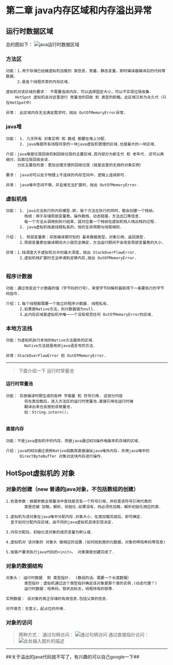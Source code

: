 ﻿# 第二章  java内存区域和内存溢出异常

## 运行时数据区域

总的图如下：
![java运行时数据区域][1]

### 方法区
```
功能：1.用于存储已经被虚拟机加载的 类信息，常量，静态变量，即时编译器编译后的代码等数据.
     2.是各个线程共享的内存区域.
     
虚拟机对该区域的要求： 不需要连续内存，可以选择固定大小，可以不实现垃圾收集.
    HotSpot 虚拟机会对这里进行 常量池的回收 和 类型的卸载。此区域又称为永久代（只在HotSpot中）

异常： 此区域内存无法满足需求时，抛出 OutOfMemoryError异常.
```

### java堆
```
功能： 1. 几乎所有 对象实例 和 数组 都要在堆上分配.
      2. java堆是所有线程共享的一块java虚拟机管理的区域.也是最大的一块区域.
      
介绍：java堆是垃圾回收机制回收垃圾的主要区域.其内部分为新生代 和 老年代. 还可以再细分，后面垃圾回收会说. 
     分区主要目的是：更加合理方便的回收垃圾（就是这里的无用的对象实例）
     
要求： java对可以处于物理上不连续的内存空间中，逻辑上连续即可.

异常： java堆中空间不够，并且堆无法扩展时，抛出 OutOfMemoryError.
```

### 虚拟机栈
```
功能： 1. java方法执行的内存模型.即，每个方法在执行的同时，都会创建一个栈帧。
        栈帧：用于存储局部变量表。操作数栈，动态链接，方法出口等信息.
        每一个方法从调用到执行结束，就对应着一个栈帧在虚拟机栈入栈出栈的过程.
      2. java虚拟机栈是线程私有的，他的生命周期与线程相同.
      
介绍： 1. 局部变量表：存放编译期可知的 基本数据类型，对象引用，返回类型.
      2.局部变量表在编译期间大小就完全确定，方法运行期间不会改变局部变量表的大小.
      
异常：1.栈深度大于虚拟机允许的最大深度，抛出 StackOverFlowError.
      2.虚拟机栈扩展时无法申请到足够内存,抛出 OutOfMemoryError.
      
```

### 程序计数器
```
功能：通过改变这个计数器的值（字节码的行号），来使字节码解析器取得下一条要执行的字节码指令.

介绍：1.每个线程都需要一个独立的程序计数器. 线程私有. 
      2.如果是Native方法，则计数器值为null.
      3.此内存区域是虚拟机中唯一一个没有规范任何 OutOfMemoryError的区域.
```

### 本地方法栈
```
功能：为虚拟机执行本地的Native方法服务的区域.
        Native方法就是用非java语言写的方法.
        
异常：StackOverFlowError 和 OutOfMemoryError.
```

---

> 下面介绍一下 运行时常量池

#### 运行时常量池
```
功能： 存放编译时期生成的各种 字面量 和 符号引用. 这部分内容
        将在类加载后，进入方法区的运行时常量池.直接引用在运行时被
        翻译出来也会放到该常量池.
        如：String.intern();
        
```

#### 直接内存
```
功能：不是java虚拟机中的内存，而是java通过NIO操作电脑本机存储的区域.

介绍：java的NIO通过调用Native函数库直接操纵java堆外内存，并用java堆中的
      DirectByteBuffer 对象对这块内存进行操作.

```

## HotSpot虚拟机的 对象
### 对象的创建（new 普通的java对象，不包括数组的创建）
```
1.检查参数：根据参数去常量池中查找是否有一个符号引用，并检查该符号引用代表的
        类是否被 加载，解析，初始化.如果没有，则必须先加载，解析初始化相应的类.

2.虚拟机为该对象在java堆中分配内存.对象大小，在类加载完成后，即可确定.
  至于如何分配内存区域，由不同的java虚拟机具体实现决定.
  
3.内存分配后，初始化该对象的成员变量为默认值.

4.虚拟机对 该对象的 对象头 做相应的设置.(如何找到类的元数据，对象的啊哈希码等信息)

5.按客户要求执行java代码的<init>。 对象算是创建完成了.
```

### 对象的数据结构
```
对象头： 运行时数据  和 类型指针.  (数组的话，需要一个长度数据）
        类型指针：虚拟机通过这个类型指针确定该对象是那个类的实例.(动态代理？)
        运行时数据：哈希码，锁状态标志，线程持有的锁等.
        
实例数据： 该对象的真正存储的有效信息.包括父类的信息.

对齐填充：无意义，起占位的作用.
```

### 对象的访问
> 两种方式：
通过句柄访问：
![通过句柄访问][2]
通过直接指针访问：
![此处输入图片的描述][3]

---

##关于溢出的java代码就不写了，有兴趣的可以自己google一下##



  [1]: https://upload-images.jianshu.io/upload_images/2614605-246286b040ad10c1.png?imageMogr2/auto-orient/strip%7CimageView2/2/w/578
  [2]: http://dl.iteye.com/upload/attachment/534171/0823f477-035f-3549-b0cb-62ea9f673491.png
  [3]: http://dl.iteye.com/upload/attachment/534173/c76e3335-4ecb-3c0a-843b-32524316aa6c.png